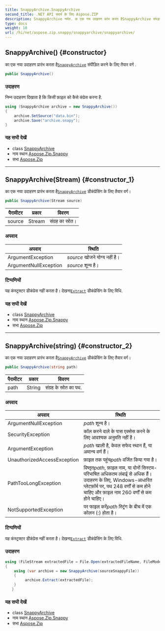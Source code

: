 ```yaml
---
title: SnappyArchive.SnappyArchive
second_title: .NET API संदर्भ के लिए Aspose.ZIP
description: SnappyArchive नर्मत. क एक नय उदहरण प्ररंभ करत हैSnappyArchive संपड़त करने के लए तैयर वर्ग .
type: docs
weight: 10
url: /hi/net/aspose.zip.snappy/snappyarchive/snappyarchive/
---
```

## SnappyArchive() {#constructor}

का एक नया उदाहरण प्रारंभ करता है[`SnappyArchive`](../) संपीड़ित करने के लिए तैयार वर्ग .

```csharp
public SnappyArchive()
```

### उदाहरण

निम्न उदाहरण दिखाता है कि किसी फ़ाइल को कैसे कंप्रेस करना है.

```csharp
using (SnappyArchive archive = new SnappyArchive()) 
{
    archive.SetSource("data.bin");
    archive.Save("archive.snapy");
}
```

### यह सभी देखें

* class [SnappyArchive](../)
* नाम स्थान [Aspose.Zip.Snappy](../../snappyarchive/)
* सभा [Aspose.Zip](../../../)

---

## SnappyArchive(Stream) {#constructor_1}

का एक नया उदाहरण प्रारंभ करता है[`SnappyArchive`](../) डीकंप्रेसिंग के लिए तैयार वर्ग।

```csharp
public SnappyArchive(Stream source)
```

| पैरामीटर | प्रकार | विवरण |
| --- | --- | --- |
| source | Stream | संग्रह का स्रोत। |

### अपवाद

| अपवाद | स्थिति |
| --- | --- |
| ArgumentException | *source* खोजने योग्य नहीं है। |
| ArgumentNullException | *source* शून्य है। |

### टिप्पणियों

यह कंस्ट्रक्टर डीकंप्रेस नहीं करता है। देखना[`Extract`](../extract/) डीकंप्रेसिंग के लिए विधि.

### यह सभी देखें

* class [SnappyArchive](../)
* नाम स्थान [Aspose.Zip.Snappy](../../snappyarchive/)
* सभा [Aspose.Zip](../../../)

---

## SnappyArchive(string) {#constructor_2}

का एक नया उदाहरण प्रारंभ करता है[`SnappyArchive`](../) डीकंप्रेसिंग के लिए तैयार वर्ग।

```csharp
public SnappyArchive(string path)
```

| पैरामीटर | प्रकार | विवरण |
| --- | --- | --- |
| path | String | संग्रह के स्रोत का पथ. |

### अपवाद

| अपवाद | स्थिति |
| --- | --- |
| ArgumentNullException | *path* शून्य है। |
| SecurityException | कॉल करने वाले के पास एक्सेस करने के लिए आवश्यक अनुमति नहीं है। |
| ArgumentException | *path* खाली है, केवल सफेद स्थान हैं, या अमान्य वर्ण हैं। |
| UnauthorizedAccessException | फ़ाइल तक पहुंच*path* वर्जित किया गया है। |
| PathTooLongException | विष्तृत*path*, फ़ाइल नाम, या दोनों सिस्टम-परिभाषित अधिकतम लंबाई से अधिक हैं। उदाहरण के लिए, Windows-आधारित प्लेटफ़ॉर्म पर, पथ 248 वर्णों से कम होने चाहिए और फ़ाइल नाम 260 वर्णों से कम होने चाहिए। |
| NotSupportedException | पर फाइल करें*path* स्ट्रिंग के बीच में एक कोलन (:) होता है। |

### टिप्पणियों

यह कंस्ट्रक्टर डीकंप्रेस नहीं करता है। देखना[`Extract`](../extract/) डीकंप्रेसिंग के लिए विधि.

### उदाहरण

```csharp
using (FileStream extractedFile = File.Open(extractedFileName, FileMode.Create))
{
    using (var archive = new SnappyArchive(sourceSnappyFile))
    {
         archive.Extract(extractedFile);
    }
   }
```

### यह सभी देखें

* class [SnappyArchive](../)
* नाम स्थान [Aspose.Zip.Snappy](../../snappyarchive/)
* सभा [Aspose.Zip](../../../)


